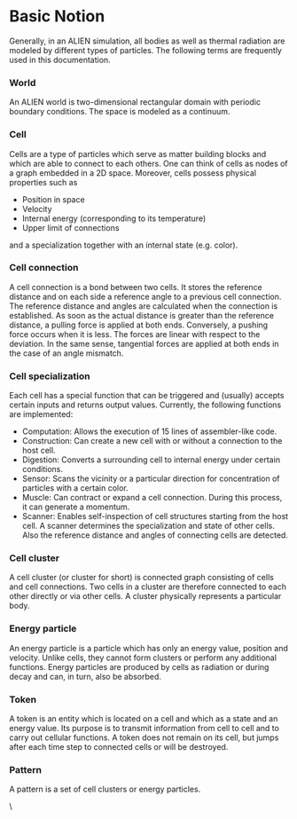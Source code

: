 # Basic Notion

Generally, in an ALIEN simulation, all bodies as well as thermal radiation are modeled by different types of particles. The following terms are frequently used in this documentation.

### World

An ALIEN world is two-dimensional rectangular domain with periodic boundary conditions. The space is modeled as a continuum.

### Cell

Cells are a type of particles which serve as matter building blocks and which are able to connect to each others. One can think of cells as nodes of a graph embedded in a 2D space. Moreover, cells possess physical properties such as

* Position in space
* Velocity
* Internal energy (corresponding to its temperature)
* Upper limit of connections

and a specialization together with an internal state (e.g. color).

### Cell connection

A cell connection is a bond between two cells. It stores the reference distance and on each side a reference angle to a previous cell connection. The reference distance and angles are calculated when the connection is established. As soon as the actual distance is greater than the reference distance, a pulling force is applied at both ends. Conversely, a pushing force occurs when it is less. The forces are linear with respect to the deviation. In the same sense, tangential forces are applied at both ends in the case of an angle mismatch.

### Cell specialization

Each cell has a special function that can be triggered and (usually) accepts certain inputs and returns output values. Currently, the following functions are implemented:

* Computation: Allows the execution of 15 lines of assembler-like code.
* Construction: Can create a new cell with or without a connection to the host cell.
* Digestion: Converts a surrounding cell to internal energy under certain conditions.
* Sensor: Scans the vicinity or a particular direction for concentration of particles with a certain color.
* Muscle: Can contract or expand a cell connection. During this process, it can generate a momentum.
* Scanner: Enables self-inspection of cell structures starting from the host cell. A scanner determines the specialization and state of other cells. Also the reference distance and angles of connecting cells are detected.

### Cell cluster

A cell cluster (or cluster for short) is connected graph consisting of cells and cell connections. Two cells in a cluster are therefore connected to each other directly or via other cells. A cluster physically represents a particular body.

### Energy particle

An energy particle is a particle which has only an energy value, position and velocity. Unlike cells, they cannot form clusters or perform any additional functions. Energy particles are produced by cells as radiation or during decay and can, in turn, also be absorbed.

### Token

A token is an entity which is located on a cell and which as a state and an energy value. Its purpose is to transmit information from cell to cell and to carry out cellular functions. A token does not remain on its cell, but jumps after each time step to connected cells or will be destroyed.

### Pattern

A pattern is a set of cell clusters or energy particles.

\


